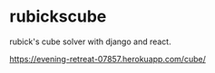 # rubickscube

rubick's cube solver with django and react.

https://evening-retreat-07857.herokuapp.com/cube/
